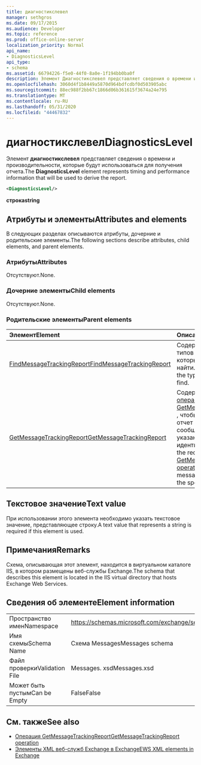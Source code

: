 ```yaml
---
title: диагностикслевел
manager: sethgros
ms.date: 09/17/2015
ms.audience: Developer
ms.topic: reference
ms.prod: office-online-server
localization_priority: Normal
api_name:
- DiagnosticsLevel
api_type:
- schema
ms.assetid: 66794226-f5e0-44f0-8a0e-1f194bb0ba0f
description: Элемент Диагностикслевел представляет сведения о времени и производительности, которые будут использоваться для получения отчета.
ms.openlocfilehash: 3060d4f1b8449a5870d964bdfcdbf0d503905abc
ms.sourcegitcommit: 88ec988f2bb67c1866d06b361615f3674a24e795
ms.translationtype: MT
ms.contentlocale: ru-RU
ms.lasthandoff: 05/31/2020
ms.locfileid: "44467832"
---
```

# <a name="diagnosticslevel"></a><span data-ttu-id="b33f0-103">диагностикслевел</span><span class="sxs-lookup"><span data-stu-id="b33f0-103">DiagnosticsLevel</span></span>

<span data-ttu-id="b33f0-104">Элемент **диагностикслевел** представляет сведения о времени и производительности, которые будут использоваться для получения отчета.</span><span class="sxs-lookup"><span data-stu-id="b33f0-104">The **DiagnosticsLevel** element represents timing and performance information that will be used to derive the report.</span></span> 
  
```XML
<DiagnosticsLevel/>
```

 <span data-ttu-id="b33f0-105">**строка**</span><span class="sxs-lookup"><span data-stu-id="b33f0-105">**string**</span></span>
## <a name="attributes-and-elements"></a><span data-ttu-id="b33f0-106">Атрибуты и элементы</span><span class="sxs-lookup"><span data-stu-id="b33f0-106">Attributes and elements</span></span>

<span data-ttu-id="b33f0-107">В следующих разделах описываются атрибуты, дочерние и родительские элементы.</span><span class="sxs-lookup"><span data-stu-id="b33f0-107">The following sections describe attributes, child elements, and parent elements.</span></span>
  
### <a name="attributes"></a><span data-ttu-id="b33f0-108">Атрибуты</span><span class="sxs-lookup"><span data-stu-id="b33f0-108">Attributes</span></span>

<span data-ttu-id="b33f0-109">Отсутствуют.</span><span class="sxs-lookup"><span data-stu-id="b33f0-109">None.</span></span>
  
### <a name="child-elements"></a><span data-ttu-id="b33f0-110">Дочерние элементы</span><span class="sxs-lookup"><span data-stu-id="b33f0-110">Child elements</span></span>

<span data-ttu-id="b33f0-111">Отсутствуют.</span><span class="sxs-lookup"><span data-stu-id="b33f0-111">None.</span></span>
  
### <a name="parent-elements"></a><span data-ttu-id="b33f0-112">Родительские элементы</span><span class="sxs-lookup"><span data-stu-id="b33f0-112">Parent elements</span></span>

|<span data-ttu-id="b33f0-113">**Элемент**</span><span class="sxs-lookup"><span data-stu-id="b33f0-113">**Element**</span></span>|<span data-ttu-id="b33f0-114">**Описание**</span><span class="sxs-lookup"><span data-stu-id="b33f0-114">**Description**</span></span>|
|:-----|:-----|
|[<span data-ttu-id="b33f0-115">FindMessageTrackingReport</span><span class="sxs-lookup"><span data-stu-id="b33f0-115">FindMessageTrackingReport</span></span>](findmessagetrackingreport.md) <br/> |<span data-ttu-id="b33f0-116">Содержит условия для типов сообщений, которые требуется найти.</span><span class="sxs-lookup"><span data-stu-id="b33f0-116">Contains criteria for the types of messages to find.</span></span>  <br/> |
|[<span data-ttu-id="b33f0-117">GetMessageTrackingReport</span><span class="sxs-lookup"><span data-stu-id="b33f0-117">GetMessageTrackingReport</span></span>](getmessagetrackingreport.md) <br/> |<span data-ttu-id="b33f0-118">Содержит запрос для [операции GetMessageTrackingReport](getmessagetrackingreport-operation.md) , чтобы получить полный отчет об отслеживании сообщений для указанного идентификатора.</span><span class="sxs-lookup"><span data-stu-id="b33f0-118">Contains the request for the [GetMessageTrackingReport operation](getmessagetrackingreport-operation.md) to retrieve the full message tracking report for the specified ID.</span></span>  <br/> |
   
## <a name="text-value"></a><span data-ttu-id="b33f0-119">Текстовое значение</span><span class="sxs-lookup"><span data-stu-id="b33f0-119">Text value</span></span>

<span data-ttu-id="b33f0-120">При использовании этого элемента необходимо указать текстовое значение, представляющее строку.</span><span class="sxs-lookup"><span data-stu-id="b33f0-120">A text value that represents a string is required if this element is used.</span></span>
  
## <a name="remarks"></a><span data-ttu-id="b33f0-121">Примечания</span><span class="sxs-lookup"><span data-stu-id="b33f0-121">Remarks</span></span>

<span data-ttu-id="b33f0-122">Схема, описывающая этот элемент, находится в виртуальном каталоге IIS, в котором размещены веб-службы Exchange.</span><span class="sxs-lookup"><span data-stu-id="b33f0-122">The schema that describes this element is located in the IIS virtual directory that hosts Exchange Web Services.</span></span>
  
## <a name="element-information"></a><span data-ttu-id="b33f0-123">Сведения об элементе</span><span class="sxs-lookup"><span data-stu-id="b33f0-123">Element information</span></span>

|||
|:-----|:-----|
|<span data-ttu-id="b33f0-124">Пространство имен</span><span class="sxs-lookup"><span data-stu-id="b33f0-124">Namespace</span></span>  <br/> |https://schemas.microsoft.com/exchange/services/2006/messages  <br/> |
|<span data-ttu-id="b33f0-125">Имя схемы</span><span class="sxs-lookup"><span data-stu-id="b33f0-125">Schema Name</span></span>  <br/> |<span data-ttu-id="b33f0-126">Схема Messages</span><span class="sxs-lookup"><span data-stu-id="b33f0-126">Messages schema</span></span>  <br/> |
|<span data-ttu-id="b33f0-127">Файл проверки</span><span class="sxs-lookup"><span data-stu-id="b33f0-127">Validation File</span></span>  <br/> |<span data-ttu-id="b33f0-128">Messages. xsd</span><span class="sxs-lookup"><span data-stu-id="b33f0-128">Messages.xsd</span></span>  <br/> |
|<span data-ttu-id="b33f0-129">Может быть пустым</span><span class="sxs-lookup"><span data-stu-id="b33f0-129">Can be Empty</span></span>  <br/> |<span data-ttu-id="b33f0-130">False</span><span class="sxs-lookup"><span data-stu-id="b33f0-130">False</span></span>  <br/> |
   
## <a name="see-also"></a><span data-ttu-id="b33f0-131">См. также</span><span class="sxs-lookup"><span data-stu-id="b33f0-131">See also</span></span>

- [<span data-ttu-id="b33f0-132">Операция GetMessageTrackingReport</span><span class="sxs-lookup"><span data-stu-id="b33f0-132">GetMessageTrackingReport operation</span></span>](getmessagetrackingreport-operation.md)
- [<span data-ttu-id="b33f0-133">Элементы XML веб-служб Exchange в Exchange</span><span class="sxs-lookup"><span data-stu-id="b33f0-133">EWS XML elements in Exchange</span></span>](ews-xml-elements-in-exchange.md)

